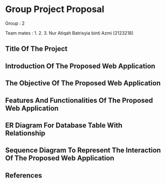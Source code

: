 # Group Project Proposal

Group : 2

Team mates :
1.
2.
3. Nur Atiqah Batrisyia binti Azmi (2123218)

## Title Of The Project

## Introduction Of The Proposed Web Application
## The Objective Of The Proposed Web Application
## Features And Functionalities Of The Proposed Web Application
## ER Diagram For Database Table With Relationship
## Sequence Diagram To Represent The Interaction Of The Proposed Web Application
## References
